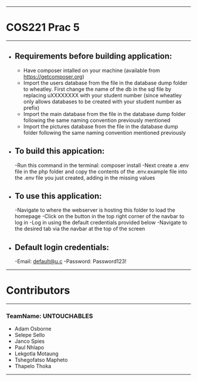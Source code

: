 ________________________________________________________________________________________________________

#                                          COS221 Prac 5
________________________________________________________________________________________________________
- ## Requirements before building application:
    - Have composer intalled on your machine (available from  https://getcomposer.org)
    - Import the users database from the file in the database dump folder to wheatley. First change 
      the name of the db in the sql file by replacing uXXXXXXXX with your student number 
      (since wheatley only allows databases to be created with your student number as prefix)
    - Import the main database from the file in the database dump folder following the same 
      naming convention previously mentioned
    - Import the pictures database from the file in the database dump folder following the 
      same naming convention mentioned previously

- ## To build this appication:
    -Run this command in the terminal: composer install
    -Next create a .env file in the php folder and copy the contents of the .env.example
     file into the .env file you just created, adding in the missing values

- ## To use this application:
    -Navigate to where the webserver is hosting this folder to load the homepage
    -Click on the button in the top right corner of the navbar to log in 
    -Log in using the default credentials provided below
    -Navigate to the desired tab via the navbar at the top of the screen

- ## Default login credentials:
    -Email: default@u.c
    -Password: Password123!

________________________________________________________________________________________________________
#                               Contributors
________________________________________________________________________________________________________
###     TeamName: UNTOUCHABLES
- Adam Osborne
- Selepe Sello
- Janco Spies
- Paul Nhlapo
- Lekgotla Motaung
- Tshegofatso Mapheto
- Thapelo Thoka
________________________________________________________________________________________________________
